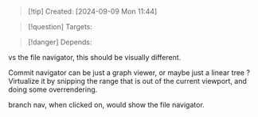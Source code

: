 
>[!tip] Created: [2024-09-09 Mon 11:44]

>[!question] Targets: 

>[!danger] Depends: 

vs the file navigator, this should be visually different.

Commit navigator can be just a graph viewer, or maybe just a linear tree ?
Virtualize it by snipping the range that is out of the current viewport, and doing some overrendering.

branch nav, when clicked on, would show the file navigator.